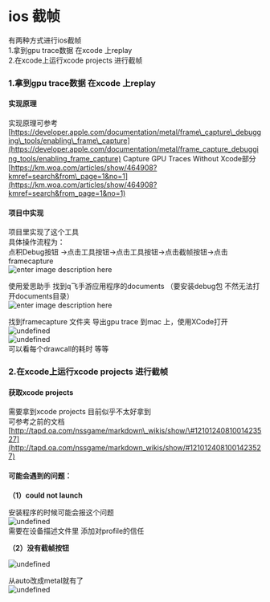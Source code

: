 # ios 截帧

有两种方式进行ios截帧  
1.拿到gpu trace数据 在xcode 上replay  
2.在xcode上运行xcode projects 进行截帧

### 1.拿到gpu trace数据 在xcode 上replay <a id="1%E6%8B%BF%E5%88%B0gpu-trace%E6%95%B0%E6%8D%AE-%E5%9C%A8xcode-%E4%B8%8Areplay"></a>

#### 实现原理 <a id="%E5%AE%9E%E7%8E%B0%E5%8E%9F%E7%90%86"></a>

实现原理可参考[https://developer.apple.com/documentation/metal/frame\_capture\_debugging\_tools/enabling\_frame\_capture](https://developer.apple.com/documentation/metal/frame_capture_debugging_tools/enabling_frame_capture) Capture GPU Traces Without Xcode部分  
[https://km.woa.com/articles/show/464908?kmref=search&from\_page=1&no=1](https://km.woa.com/articles/show/464908?kmref=search&from_page=1&no=1)

#### 项目中实现 <a id="%E9%A1%B9%E7%9B%AE%E4%B8%AD%E5%AE%9E%E7%8E%B0"></a>

项目里实现了这个工具  
具体操作流程为：  
点积Debug按钮 -&gt;点击工具按钮-&gt;点击工具按钮-&gt;点击截帧按钮-&gt;点击framecapture  
![enter image description here](https://iwiki.woa.com/download/attachments/882419345/image-1628664836931.png?version=1&modificationDate=1628664836855&api=v2)

使用爱思助手 找到q飞手游应用程序的documents （要安装debug包 不然无法打开documents目录）  
![enter image description here](https://iwiki.woa.com/download/attachments/882419345/image-1628681797549.png?version=1&modificationDate=1628681797439&api=v2)

找到framecapture 文件夹 导出gpu trace 到mac 上，使用XCode打开  
![undefined](http://tapd.oa.com/tfl/pictures/202107/tapd_10124081_1625487448_88.png)  
![undefined](http://tapd.oa.com/tfl/pictures/202107/tapd_10124081_1625487468_71.png)  
可以看每个drawcall的耗时 等等  


### 2.在xcode上运行xcode projects 进行截帧 <a id="2%E5%9C%A8xcode%E4%B8%8A%E8%BF%90%E8%A1%8Cxcode-projects-%E8%BF%9B%E8%A1%8C%E6%88%AA%E5%B8%A7"></a>

#### 获取xcode projects <a id="%E8%8E%B7%E5%8F%96xcode-projects"></a>

需要拿到xcode projects 目前似乎不太好拿到  
可参考之前的文档  
[http://tapd.oa.com/nssgame/markdown\_wikis/show/\#1210124081001423527](http://tapd.oa.com/nssgame/markdown_wikis/show/#1210124081001423527)

#### 可能会遇到的问题： <a id="%E5%8F%AF%E8%83%BD%E4%BC%9A%E9%81%87%E5%88%B0%E7%9A%84%E9%97%AE%E9%A2%98%EF%BC%9A"></a>

**（1）could not launch**

安装程序的时候可能会报这个问题  
![undefined](http://tapd.oa.com/tfl/pictures/202107/tapd_10124081_1625487264_1.png)  
需要在设备描述文件里 添加对profile的信任

**（2）没有截帧按钮**

![undefined](http://tapd.oa.com/tfl/pictures/202107/tapd_10124081_1625487289_29.png)

从auto改成metal就有了  
![undefined](http://tapd.oa.com/tfl/pictures/202107/tapd_10124081_1625487353_58.png)

